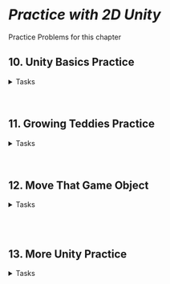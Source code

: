 # ***Practice with 2D Unity***
Practice Problems for this chapter

## 10. Unity Basics Practice
<details>
<summary> Tasks </summary>

* Create a Unity Project and add sprites
* Add sprites to scene
* Run the game

![Growing Teddies Result](images/UnityBoiResult.jpg)

</details>
<br></br>

## 11. Growing Teddies Practice

<details>
<summary> Tasks </summary>

* Make yellow teddy bear 4 times as large.
- [Yellow Bear Script Code](scriptsEx11/YellowTeddyBear.cs)  

* Make the green teddy bear 3 times as tall.
- [Green Bear Script code](scriptsEx11/GreenTeddyBear.cs)

* Make the purple teddy bear 3 times as wide.
- [Purple Bear Script code](scriptsEx11/PurpleTeddyBear.cs)

Caution: 
- Unity requires the name of a .cs file and the name of the class in that .cs file match exactly.

- If you try to rename a script after it has been created, Unity changes the name of the .cs file, but leaves the default name of the class in that file instead of changing it to the new one. 
    - The script will compile fine in MonoDevelop and Visual Studio, but Unity will give you an error when you try to attach it to a game object in your scene.

- To fix this:
    - Right click on the class name in the script and select "Rename..." in the popup menu. 
    - Type in the name of the script as the class name and press "Apply" in the renaming dialog. 
    - Now the name of class and the name of the .cs file match, so Unity will let you attach the script to the  game object in your scene

<br></br>

![Growing Teddies Result](images/GrowingTeddiesPic.jpg)


</details>
<br></br>

## 12. Move That Game Object
<details>
<summary> Tasks </summary>

* Add a game object with physics
* Move the game object
* Play with force

</details>

<br></br>


## 13. More Unity Practice

<details>
<summary> Tasks </summary>

* Create a project and add sprites
* Add sprites to scene
* Make teddy bears move 

</details>